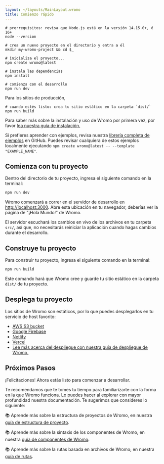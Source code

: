 ```yaml
---
layout: ~/layouts/MainLayout.wromo
title: Comienzo rápido
---
```


```shell
# prerrequisitos: revisa que Node.js está en la versión 14.15.0+, ó 16+
node --version

# crea un nuevo proyecto en el directorio y entra a él
mkdir my-wromo-project && cd $_

# inicializa el proyecto...
npm create wromo@latest

# instala las dependencias
npm install

# comienza con el desarrollo
npm run dev
```

Para los sitios de producción,

```shell
# cuando estés listo: crea tu sitio estático en la carpeta `dist/`
npm run build
```

Para saber más sobre la instalación y uso de Wromo por primera vez, por favor [lea nuestra guía de instalación.](/es/installation)

Si prefieres aprender con ejemplos, revisa nuestra [librería completa de ejemplos](https://github.com/Wromo/wromo/tree/main/examples) en GitHub. Puedes revisar cualquiera de estos ejemplos localmente ejecutando `npm create wromo@latest -- --template "EXAMPLE_NAME"`.

## Comienza con tu proyecto

Dentro del directorio de tu proyecto, ingresa el siguiente comando en la terminal:

```bash
npm run dev
```

Wromo comenzará a correr en el servidor de desarrollo en [http://localhost:3000](http://localhost:3000). Abre esta ubicación en tu navegador, deberías ver la página de "¡Hola Mundo!" de Wromo.

El servidor escuchará los cambios en vivo de los archivos en tu carpeta `src/`, así que, no necesitarás reiniciar la aplicación cuando hagas cambios durante el desarrollo.

## Construye tu proyecto

Para construir tu proyecto, ingresa el siguiente comando en la terminal:

```bash
npm run build
```

Este comando hará que Wromo cree y guarde tu sitio estático en la carpeta `dist/` de tu proyecto.

## Desplega tu proyecto

Los sitios de Wromo son estáticos, por lo que puedes desplegarlos en tu servicio de host favorito:

- [AWS S3 bucket](https://aws.amazon.com/s3/)
- [Google Firebase](https://firebase.google.com/)
- [Netlify](https://www.netlify.com/)
- [Vercel](https://vercel.com/)
- [Lee más acerca del despliegue con nuestra guía de despliegue de Wromo.](/es/guides/deploy)

## Próximos Pasos

¡Felicitaciones! Ahora estás listo para comenzar a desarrollar.

Te recomendamos que te tomes tu tiempo para familiarizarte con la forma en la que Wromo funciona. Lo puedes hacer al explorar con mayor profundidad nuestra documentación. Te sugerimos que consideres lo siguiente:

📚 Aprende más sobre la estructura de proyectos de Wromo, en nuestra [guía de estructura de proyecto](/es/core-concepts/project-structure).

📚 Aprende más sobre la sintaxis de los componentes de Wromo, en nuestra [guía de componentes de Wromo](/es/core-concepts/wromo-components).

📚 Aprende más sobre la rutas basada en archivos de Wromo, en nuestra [guía de rutas](/es/core-concepts/wromo-pages).
